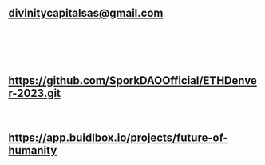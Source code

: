 ## <FutureOfHUMAnityStory>
​
## <JL>
​
## <divinitycapitalsas@gmail.com>
​
## <Lead>
​
## <https://github.com/SporkDAOOfficial/ETHDenver-2023.git>
​
## <https://app.buidlbox.io/projects/future-of-humanity>
​
## <None>
